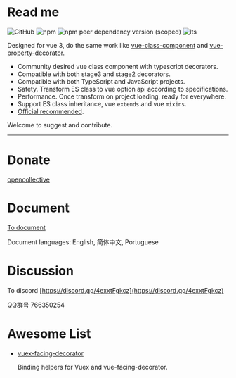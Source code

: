 # Read me

![GitHub](https://img.shields.io/github/license/facing-dev/vue-facing-decorator) ![npm](https://img.shields.io/npm/v/vue-facing-decorator) ![npm peer dependency version (scoped)](https://img.shields.io/npm/dependency-version/vue-facing-decorator/peer/vue) ![lts](https://img.shields.io/badge/LTS-prepared-blue)

Designed for vue 3, do the same work like [vue-class-component](https://github.com/vuejs/vue-class-component) and [vue-property-decorator](https://github.com/kaorun343/vue-property-decorator).

* Community desired vue class component with typescript decorators.
* Compatible with both stage3 and stage2 decorators.
* Compatible with both TypeScript and JavaScript projects.
* Safety. Transform ES class to vue option api according to specifications.
* Performance. Once transform on project loading, ready for everywhere.
* Support ES class inheritance, vue `extends` and vue `mixins`.
* [Official recommended](https://class-component.vuejs.org).



Welcome to suggest and contribute.

-----------------

# Donate

[opencollective](https://opencollective.com/vue-facing-decorator)

# Document

[To document](https://facing-dev.github.io/vue-facing-decorator/#/)

Document languages: English, 简体中文, Portuguese

# Discussion

To discord [https://discord.gg/4exxtFgkcz](https://discord.gg/4exxtFgkcz)

QQ群号 766350254

# Awesome List

* [vuex-facing-decorator](https://github.com/wangzhiguoengineer/vuex-facing-decorator)

    Binding helpers for Vuex and vue-facing-decorator.
    